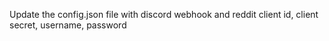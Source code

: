 Update the config.json file with discord webhook and reddit client id, client secret, username, password
